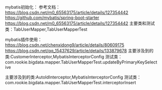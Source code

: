 mybatis初始化：
参考文档：
    https://blog.csdn.net/m0_65563175/article/details/127354442
    https://github.com/mybatis/spring-boot-starter
    https://blog.csdn.net/m0_65563175/article/details/127354442
主要类和测试类：TabUserMapper,TabUserMapperTest


mybatis插件使用：
https://blog.csdn.net/chenxidong9/article/details/80609175
https://blog.csdn.net/qq_15437629/article/details/133879678
主要涉及到的类:CustomerInterceptor,MybatisInterceptorConfig
测试类：com.rookie.bigdata.mapper.TabUserMapperTest.updateByPrimaryKeySelective

主要涉及到的类:AutoIdInterceptor,MybatisInterceptorConfig
测试类：com.rookie.bigdata.mapper.TabUserMapperTest.interceptorInsert














